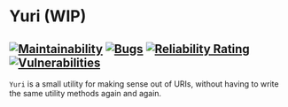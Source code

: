 # Yuri (WIP)
[![Maintainability](https://api.codeclimate.com/v1/badges/b2128d5ffa59e0d5265a/maintainability)](https://codeclimate.com/github/kristos80/yuri/maintainability)
[![Bugs](https://sonarcloud.io/api/project_badges/measure?project=kristos80_yuri&metric=bugs)](https://sonarcloud.io/dashboard?id=kristos80_yuri)
[![Reliability Rating](https://sonarcloud.io/api/project_badges/measure?project=kristos80_yuri&metric=reliability_rating)](https://sonarcloud.io/dashboard?id=kristos80_yuri)
[![Vulnerabilities](https://sonarcloud.io/api/project_badges/measure?project=kristos80_yuri&metric=vulnerabilities)](https://sonarcloud.io/dashboard?id=kristos80_yuri)
--
`Yuri` is a small utility for making sense out of URIs, without having to write the same utility methods again and again.
